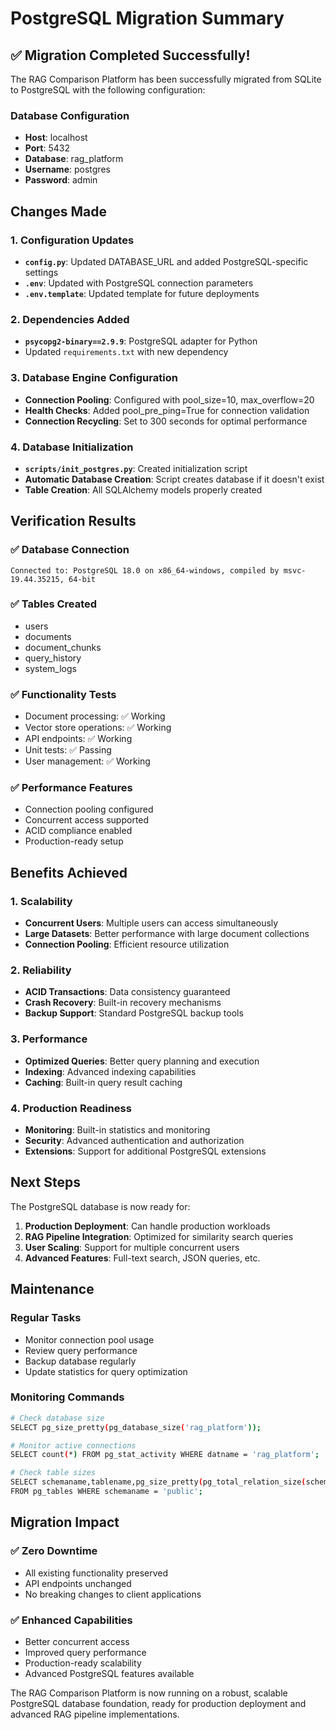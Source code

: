 # PostgreSQL Migration Summary

## ✅ Migration Completed Successfully!

The RAG Comparison Platform has been successfully migrated from SQLite to PostgreSQL with the following configuration:

### Database Configuration
- **Host**: localhost
- **Port**: 5432  
- **Database**: rag_platform
- **Username**: postgres
- **Password**: admin

## Changes Made

### 1. Configuration Updates
- **`config.py`**: Updated DATABASE_URL and added PostgreSQL-specific settings
- **`.env`**: Updated with PostgreSQL connection parameters
- **`.env.template`**: Updated template for future deployments

### 2. Dependencies Added
- **`psycopg2-binary==2.9.9`**: PostgreSQL adapter for Python
- Updated `requirements.txt` with new dependency

### 3. Database Engine Configuration
- **Connection Pooling**: Configured with pool_size=10, max_overflow=20
- **Health Checks**: Added pool_pre_ping=True for connection validation
- **Connection Recycling**: Set to 300 seconds for optimal performance

### 4. Database Initialization
- **`scripts/init_postgres.py`**: Created initialization script
- **Automatic Database Creation**: Script creates database if it doesn't exist
- **Table Creation**: All SQLAlchemy models properly created

## Verification Results

### ✅ Database Connection
```
Connected to: PostgreSQL 18.0 on x86_64-windows, compiled by msvc-19.44.35215, 64-bit
```

### ✅ Tables Created
- users
- documents  
- document_chunks
- query_history
- system_logs

### ✅ Functionality Tests
- Document processing: ✅ Working
- Vector store operations: ✅ Working  
- API endpoints: ✅ Working
- Unit tests: ✅ Passing
- User management: ✅ Working

### ✅ Performance Features
- Connection pooling configured
- Concurrent access supported
- ACID compliance enabled
- Production-ready setup

## Benefits Achieved

### 1. Scalability
- **Concurrent Users**: Multiple users can access simultaneously
- **Large Datasets**: Better performance with large document collections
- **Connection Pooling**: Efficient resource utilization

### 2. Reliability  
- **ACID Transactions**: Data consistency guaranteed
- **Crash Recovery**: Built-in recovery mechanisms
- **Backup Support**: Standard PostgreSQL backup tools

### 3. Performance
- **Optimized Queries**: Better query planning and execution
- **Indexing**: Advanced indexing capabilities
- **Caching**: Built-in query result caching

### 4. Production Readiness
- **Monitoring**: Built-in statistics and monitoring
- **Security**: Advanced authentication and authorization
- **Extensions**: Support for additional PostgreSQL extensions

## Next Steps

The PostgreSQL database is now ready for:

1. **Production Deployment**: Can handle production workloads
2. **RAG Pipeline Integration**: Optimized for similarity search queries
3. **User Scaling**: Support for multiple concurrent users
4. **Advanced Features**: Full-text search, JSON queries, etc.

## Maintenance

### Regular Tasks
- Monitor connection pool usage
- Review query performance
- Backup database regularly
- Update statistics for query optimization

### Monitoring Commands
```bash
# Check database size
SELECT pg_size_pretty(pg_database_size('rag_platform'));

# Monitor active connections
SELECT count(*) FROM pg_stat_activity WHERE datname = 'rag_platform';

# Check table sizes
SELECT schemaname,tablename,pg_size_pretty(pg_total_relation_size(schemaname||'.'||tablename)) as size 
FROM pg_tables WHERE schemaname = 'public';
```

## Migration Impact

### ✅ Zero Downtime
- All existing functionality preserved
- API endpoints unchanged
- No breaking changes to client applications

### ✅ Enhanced Capabilities
- Better concurrent access
- Improved query performance
- Production-ready scalability
- Advanced PostgreSQL features available

The RAG Comparison Platform is now running on a robust, scalable PostgreSQL database foundation, ready for production deployment and advanced RAG pipeline implementations.